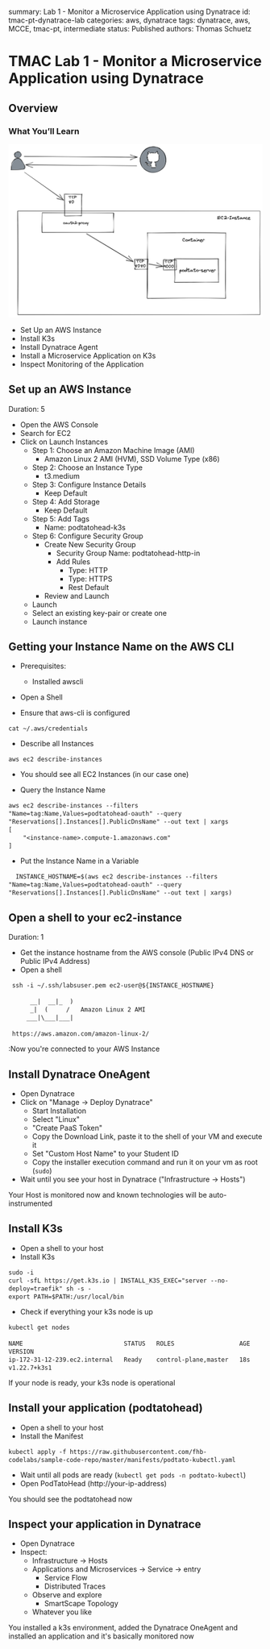 summary: Lab 1 - Monitor a Microservice Application using Dynatrace
id: tmac-pt-dynatrace-lab
categories: aws, dynatrace
tags: dynatrace, aws, MCCE, tmac-pt, intermediate
status: Published 
authors: Thomas Schuetz

# TMAC Lab 1 - Monitor a Microservice Application using Dynatrace
<!-- ------------------------ -->


## Overview

### What You’ll Learn 

 ![PodTatoHead-BigPicture](./img/podtatohead-bigpicture.png)

- Set Up an AWS Instance
- Install K3s
- Install Dynatrace Agent
- Install a Microservice Application on K3s
- Inspect Monitoring of the Application

## Set up an AWS Instance
Duration: 5

- Open the AWS Console
- Search for EC2
- Click on Launch Instances
  * Step 1: Choose an Amazon Machine Image (AMI)
    * Amazon Linux 2 AMI (HVM), SSD Volume Type (x86)
  * Step 2: Choose an Instance Type
    * t3.medium
  * Step 3: Configure Instance Details
    * Keep Default
  * Step 4: Add Storage
    * Keep Default
  * Step 5: Add Tags
    * Name: podtatohead-k3s
  * Step 6: Configure Security Group
    * Create New Security Group
      * Security Group Name: podtatohead-http-in
      * Add Rules
        * Type: HTTP
        * Type: HTTPS
        * Rest Default
    * Review and Launch
  * Launch
  * Select an existing key-pair or create one
  * Launch instance

## Getting your Instance Name on the AWS CLI
- Prerequisites:
  * Installed awscli

- Open a Shell

- Ensure that aws-cli is configured
```
cat ~/.aws/credentials
```

- Describe all Instances
```
aws ec2 describe-instances 
```

- You should see all EC2 Instances (in our case one)

- Query the Instance Name
```
aws ec2 describe-instances --filters "Name=tag:Name,Values=podtatohead-oauth" --query "Reservations[].Instances[].PublicDnsName" --out text | xargs
[
    "<instance-name>.compute-1.amazonaws.com"
]
```

- Put the Instance Name in a Variable
```
  INSTANCE_HOSTNAME=$(aws ec2 describe-instances --filters "Name=tag:Name,Values=podtatohead-oauth" --query "Reservations[].Instances[].PublicDnsName" --out text | xargs)
```
## Open a shell to your ec2-instance
Duration: 1 

- Get the instance hostname from the AWS console (Public IPv4 DNS or Public IPv4 Address)
- Open a shell
 ```
  ssh -i ~/.ssh/labsuser.pem ec2-user@${INSTANCE_HOSTNAME}

       __|  __|_  )
       _|  (     /   Amazon Linux 2 AMI
      ___|\___|___|

  https://aws.amazon.com/amazon-linux-2/ 
```

<aside class="positive">
:Now you're connected to your AWS Instance  
</aside>

## Install Dynatrace OneAgent
- Open Dynatrace
- Click on "Manage -> Deploy Dynatrace"
  - Start Installation
  - Select "Linux"
  - "Create PaaS Token"
  - Copy the Download Link, paste it to the shell of your VM and execute it
  - Set "Custom Host Name" to your Student ID
  - Copy the installer execution command and run it on your vm as root (`sudo`)
- Wait until you see your host in Dynatrace ("Infrastructure -> Hosts")
<aside class="positive">
Your Host is monitored now and known technologies will be auto-instrumented
</aside>

## Install K3s
- Open a shell to your host
- Install K3s
```
sudo -i
curl -sfL https://get.k3s.io | INSTALL_K3S_EXEC="server --no-deploy=traefik" sh -s -
export PATH=$PATH:/usr/local/bin
```
- Check if everything your k3s node is up
```
kubectl get nodes

NAME                            STATUS   ROLES                  AGE   VERSION
ip-172-31-12-239.ec2.internal   Ready    control-plane,master   18s   v1.22.7+k3s1
```
<aside class="positive">
If your node is ready, your k3s node is operational
</aside>

## Install your application (podtatohead)
- Open a shell to your host
- Install the Manifest
```
kubectl apply -f https://raw.githubusercontent.com/fhb-codelabs/sample-code-repo/master/manifests/podtato-kubectl.yaml
```
- Wait until all pods are ready (`kubectl get pods -n podtato-kubectl`)
- Open PodTatoHead (http://your-ip-address)
<aside class="positive">
You should see the podtatohead now
</aside>

## Inspect your application in Dynatrace
- Open Dynatrace
- Inspect:
  - Infrastructure -> Hosts
  - Applications and Microservices -> Service -> entry
    - Service Flow
    - Distributed Traces
  - Observe and explore
    - SmartScape Topology
  - Whatever you like

<aside class="positive">
You installed a k3s environment, added the Dynatrace OneAgent and installed an application and it's basically monitored now
</aside>

